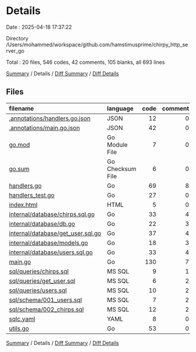 # Details

Date : 2025-04-18 17:37:22

Directory /Users/mohammed/workspace/github.com/hamstimusprime/chirpy_http_server_go

Total : 20 files,  546 codes, 42 comments, 105 blanks, all 693 lines

[Summary](results.md) / Details / [Diff Summary](diff.md) / [Diff Details](diff-details.md)

## Files
| filename | language | code | comment | blank | total |
| :--- | :--- | ---: | ---: | ---: | ---: |
| [.annotations/handlers.go.json](/.annotations/handlers.go.json) | JSON | 12 | 0 | 0 | 12 |
| [.annotations/main.go.json](/.annotations/main.go.json) | JSON | 42 | 0 | 0 | 42 |
| [go.mod](/go.mod) | Go Module File | 7 | 0 | 3 | 10 |
| [go.sum](/go.sum) | Go Checksum File | 6 | 0 | 1 | 7 |
| [handlers.go](/handlers.go) | Go | 69 | 8 | 16 | 93 |
| [handlers\_test.go](/handlers_test.go) | Go | 27 | 0 | 5 | 32 |
| [index.html](/index.html) | HTML | 5 | 0 | 2 | 7 |
| [internal/database/chirps.sql.go](/internal/database/chirps.sql.go) | Go | 33 | 4 | 8 | 45 |
| [internal/database/db.go](/internal/database/db.go) | Go | 22 | 3 | 7 | 32 |
| [internal/database/get\_user.sql.go](/internal/database/get_user.sql.go) | Go | 37 | 4 | 10 | 51 |
| [internal/database/models.go](/internal/database/models.go) | Go | 18 | 3 | 6 | 27 |
| [internal/database/users.sql.go](/internal/database/users.sql.go) | Go | 33 | 4 | 8 | 45 |
| [main.go](/main.go) | Go | 130 | 7 | 24 | 161 |
| [sql/queries/chirps.sql](/sql/queries/chirps.sql) | MS SQL | 9 | 1 | 1 | 11 |
| [sql/queries/get\_user.sql](/sql/queries/get_user.sql) | MS SQL | 6 | 2 | 3 | 11 |
| [sql/queries/users.sql](/sql/queries/users.sql) | MS SQL | 10 | 2 | 2 | 14 |
| [sql/schema/001\_users.sql](/sql/schema/001_users.sql) | MS SQL | 7 | 2 | 1 | 10 |
| [sql/schema/002\_chirps.sql](/sql/schema/002_chirps.sql) | MS SQL | 12 | 2 | 1 | 15 |
| [sqlc.yaml](/sqlc.yaml) | YAML | 8 | 0 | 0 | 8 |
| [utils.go](/utils.go) | Go | 53 | 0 | 7 | 60 |

[Summary](results.md) / Details / [Diff Summary](diff.md) / [Diff Details](diff-details.md)